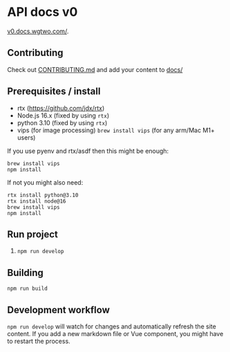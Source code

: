 # API docs v0

[v0.docs.wgtwo.com/](https://v0.docs.wgtwo.com/).

## Contributing
Check out [CONTRIBUTING.md](CONTRIBUTING.md) and add your content to [docs/](docs/)

## Prerequisites / install
- rtx (https://github.com/jdx/rtx)
- Node.js 16.x (fixed by using `rtx`)
- python 3.10 (fixed by using `rtx`)
- vips (for image processing) `brew install vips` (for any arm/Mac M1+ users)

If you use pyenv and rtx/asdf then this might be enough:

```shell
brew install vips
npm install
```

If not you might also need:
```shell
rtx install python@3.10
rtx install node@16
brew install vips
npm install
```

## Run project
1. `npm run develop`

## Building
`npm run build`

## Development workflow

`npm run develop` will watch for changes and automatically refresh the site content.
If you add a new markdown file or Vue component, you might have to restart the process.
